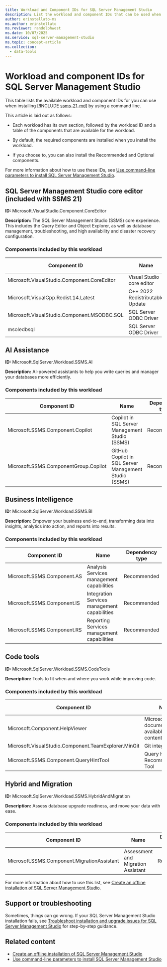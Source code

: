 ```yaml
---
title: Workload and Component IDs for SQL Server Management Studio
description: List the workload and component IDs that can be used when creating an offline installation of SQL Server Management Studio (SSMS).
author: erinstellato-ms
ms.author: erinstellato
ms.reviewer: randolphwest
ms.date: 10/07/2025
ms.service: sql-server-management-studio
ms.topic: concept-article
ms.collection:
  - data-tools
---
```

# Workload and component IDs for SQL Server Management Studio

This table lists the available workload and component IDs for you can use when installing [!INCLUDE [ssms-21-md](../includes/ssms-21-md.md)] by using a command line.

This article is laid out as follows:

- Each workload has its own section, followed by the workload ID and a table of the components that are available for the workload.

- By default, the required components are installed when you install the workload.

- If you choose to, you can also install the Recommended and Optional components.

For more information about how to use these IDs, see [Use command-line parameters to install SQL Server Management Studio](command-line-parameters.md).

## SQL Server Management Studio core editor (included with SSMS 21)

**ID:** Microsoft.VisualStudio.Component.CoreEditor

**Description:** The SQL Server Management Studio (SSMS) core experience. This includes the Query Editor and Object Explorer, as well as database management, troubleshooting, and high availability and disaster recovery configuration.

### Components included by this workload

| Component ID | Name | Dependency type |
| --- | --- | --- |
| Microsoft.VisualStudio.Component.CoreEditor | Visual Studio core editor | Required |
| Microsoft.VisualCpp.Redist.14.Latest | C++ 2022 Redistributable Update | Required |
| Microsoft.VisualStudio.Component.MSODBC.SQL | SQL Server ODBC Driver | Required |
| msoledbsql | SQL Server ODBC Driver | Required |

## AI Assistance

**ID:** Microsoft.SqlServer.Workload.SSMS.AI

**Description:** AI-powered assistants to help you write queries and manager your databases more efficiently.

### Components included by this workload

| Component ID | Name | Dependency type | Available version |
| --- | --- | --- | --- |
| Microsoft.SSMS.Component.Copilot | Copilot in SQL Server Management Studio (SSMS) | Recommended | SSMS 21 |
| Microsoft.SSMS.ComponentGroup.Copilot | GitHub Copilot in SQL Server Management Studio (SSMS) | Recommended | SSMS 22 (Preview) |

## Business Intelligence

**ID:** Microsoft.SqlServer.Workload.SSMS.BI

**Description:** Empower your business end-to-end, transforming data into insights, analytics into action, and reports into results.

### Components included by this workload

| Component ID | Name | Dependency type |
| --- | --- | --- |
| Microsoft.SSMS.Component.AS | Analysis Services management capabilities | Recommended |
| Microsoft.SSMS.Component.IS | Integration Services management capabilities | Recommended |
| Microsoft.SSMS.Component.RS | Reporting Services management capabilities | Recommended |

## Code tools

**ID:** Microsoft.SqlServer.Workload.SSMS.CodeTools

**Description:** Tools to fit when and where you work while improving code.

### Components included by this workload

| Component ID | Name | Dependency type |
| --- | --- | --- |
| Microsoft.Component.HelpViewer | Microsoft documentation available as offline content | Optional |
| Microsoft.VisualStudio.Component.TeamExplorer.MinGit | Git integration | Recommended |
| Microsoft.SSMS.Component.QueryHintTool | Query Hint Recommendations Tool | Recommended |

## Hybrid and Migration

**ID:** Microsoft.SqlServer.Workload.SSMS.HybridAndMigration

**Description:** Assess database upgrade readiness, and move your data with ease.

### Components included by this workload

| Component ID | Name | Dependency type |
| --- | --- | --- |
| Microsoft.SSMS.Component.MigrationAssistant | Assessment and Migration Assistant | Recommended |

For more information about how to use this list, see [Create an offline installation of SQL Server Management Studio](create-offline.md).

## Support or troubleshooting

Sometimes, things can go wrong. If your SQL Server Management Studio installation fails, see [Troubleshoot installation and upgrade issues for SQL Server Management Studio](troubleshoot.md) for step-by-step guidance.

## Related content

- [Create an offline installation of SQL Server Management Studio](create-offline.md)
- [Use command-line parameters to install SQL Server Management Studio](command-line-parameters.md)
